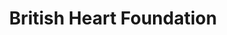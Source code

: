 ---
title: "British Heart Foundation"
url: /aberdare/british-heart-foundation/
shop: Gebrauchtwaren
---